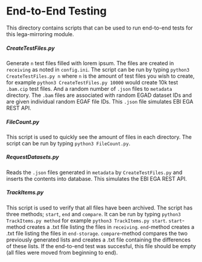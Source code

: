 # End-to-End Testing
This directory contains scripts that can be used to run end-to-end tests for this lega-mirroring module.

##### CreateTestFiles.py
Generate `n` test files filled with lorem ipsum. The files are created in `receiving` as noted in `config.ini`.
The script can be run by typing `python3 CreateTestFiles.py n` where `n` is the amount of test files you wish to create, for example
`python3 CreateTestFiles.py 10000` would create 10k test `.bam.cip` test files. And a random number of `.json` files to `metadata` 
directory. The `.bam` files are associated with random EGAD dataset IDs and are given individual random EGAF file IDs. This `.json` file
simulates EBI EGA REST API.

##### FileCount.py
This script is used to quickly see the amount of files in each directory. The script can be run by typing `python3 FileCount.py`.

##### RequestDatasets.py
Reads the `.json` files generated in `metadata` by `CreateTestFiles.py` and inserts the contents into database. This simulates the 
EBI EGA REST API.

##### TrackItems.py
This script is used to verify that all files have been archived. The script has three methods; `start`, `end` and `compare`. It can be
run by typing `python3 TrackItems.py method` for example `python3 TrackItems.py start`. `start`-method creates a .txt file listing the
files in `receiving`. `end`-method creates a .txt file listing the files in `end-storage`. `compare`-method compares the two previously
generated lists and creates a .txt file containing the differences of these lists. If the end-to-end test was succesful, this file should
be empty (all files were moved from beginning to end).
